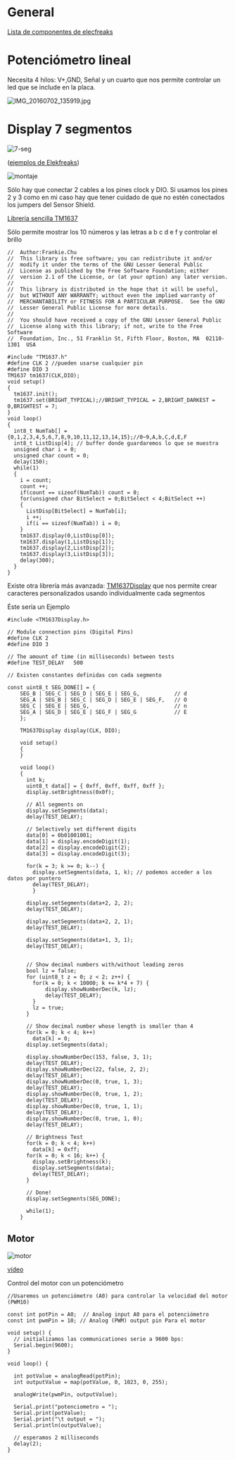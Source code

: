 # General

[Lista de componentes de elecfreaks](http://www.elecfreaks.com/wiki/index.php?title=Catalog_category)

# Potenciómetro lineal

Necesita 4 hilos: V+,GND, Señal y un cuarto que nos permite controlar un led que se include en la placa.

![IMG_20160702_135919.jpg](./images/IMG_20160702_135919.jpg)

# Display 7 segmentos



![7-seg](http://www.elecfreaks.com/wiki/images/4/4f/Segment-1.jpg)

([ejemplos de Elekfreaks](http://elecfreaks.com/estore/download/EF4056-Paintcode.zip))

![montaje](./images/display7seg_IMG_20160912_202357.jpg)

Sólo hay que conectar 2 cables a los pines clock y DIO. Si usamos los pines 2 y 3 como en mi caso hay que tener cuidado de que no estén conectados los jumpers del Sensor Shield.

[Librería sencilla TM1637](./Ejemplos/TM1637.zip)

Sólo permite mostrar los 10 números y las letras a b c d e f y controlar el brillo


    //  Author:Frankie.Chu
    //  This library is free software; you can redistribute it and/or
    //  modify it under the terms of the GNU Lesser General Public
    //  License as published by the Free Software Foundation; either
    //  version 2.1 of the License, or (at your option) any later version.
    //
    //  This library is distributed in the hope that it will be useful,
    //  but WITHOUT ANY WARRANTY; without even the implied warranty of
    //  MERCHANTABILITY or FITNESS FOR A PARTICULAR PURPOSE.  See the GNU
    //  Lesser General Public License for more details.
    //
    //  You should have received a copy of the GNU Lesser General Public
    //  License along with this library; if not, write to the Free Software
    //  Foundation, Inc., 51 Franklin St, Fifth Floor, Boston, MA  02110-1301  USA

    #include "TM1637.h"
    #define CLK 2 //pueden usarse cualquier pin
    #define DIO 3
    TM1637 tm1637(CLK,DIO);
    void setup()
    {
      tm1637.init();
      tm1637.set(BRIGHT_TYPICAL);//BRIGHT_TYPICAL = 2,BRIGHT_DARKEST = 0,BRIGHTEST = 7;
    }
    void loop()
    {
      int8_t NumTab[] = {0,1,2,3,4,5,6,7,8,9,10,11,12,13,14,15};//0~9,A,b,C,d,E,F
      int8_t ListDisp[4]; // buffer donde guardaremos lo que se muestra
      unsigned char i = 0;
      unsigned char count = 0;
      delay(150);
      while(1)
      {
        i = count;
        count ++;
        if(count == sizeof(NumTab)) count = 0;
        for(unsigned char BitSelect = 0;BitSelect < 4;BitSelect ++)
        {
          ListDisp[BitSelect] = NumTab[i];
          i ++;
          if(i == sizeof(NumTab)) i = 0;
        }
        tm1637.display(0,ListDisp[0]);
        tm1637.display(1,ListDisp[1]);
        tm1637.display(2,ListDisp[2]);
        tm1637.display(3,ListDisp[3]);
        delay(300);
      }
    }

Existe otra librería más avanzada: [TM1637Display](./Ejemplos/TM1637Display.zip) que nos permite crear caracteres personalizados usando individualmente cada segmentos

Éste sería un Ejemplo

    #include <TM1637Display.h>

    // Module connection pins (Digital Pins)
    #define CLK 2
    #define DIO 3

    // The amount of time (in milliseconds) between tests
    #define TEST_DELAY   500

    // Existen constantes definidas con cada segmento

    const uint8_t SEG_DONE[] = {
    	SEG_B | SEG_C | SEG_D | SEG_E | SEG_G,           // d
    	SEG_A | SEG_B | SEG_C | SEG_D | SEG_E | SEG_F,   // O
    	SEG_C | SEG_E | SEG_G,                           // n
    	SEG_A | SEG_D | SEG_E | SEG_F | SEG_G            // E
    	};

        TM1637Display display(CLK, DIO);

        void setup()
        {
        }

        void loop()
        {
          int k;
          uint8_t data[] = { 0xff, 0xff, 0xff, 0xff };
          display.setBrightness(0x0f);

          // All segments on
          display.setSegments(data);
          delay(TEST_DELAY);

          // Selectively set different digits
          data[0] = 0b01001001;
          data[1] = display.encodeDigit(1);
          data[2] = display.encodeDigit(2);
          data[3] = display.encodeDigit(3);

          for(k = 3; k >= 0; k--) {
        	display.setSegments(data, 1, k); // podemos acceder a los datos por puntero
        	delay(TEST_DELAY);
        	}

          display.setSegments(data+2, 2, 2);
          delay(TEST_DELAY);

          display.setSegments(data+2, 2, 1);
          delay(TEST_DELAY);

          display.setSegments(data+1, 3, 1);
          delay(TEST_DELAY);


          // Show decimal numbers with/without leading zeros
          bool lz = false;
          for (uint8_t z = 0; z < 2; z++) {
        	for(k = 0; k < 10000; k += k*4 + 7) {
        		display.showNumberDec(k, lz);
        		delay(TEST_DELAY);
        	}
        	lz = true;
          }

          // Show decimal number whose length is smaller than 4
          for(k = 0; k < 4; k++)
        	data[k] = 0;
          display.setSegments(data);

          display.showNumberDec(153, false, 3, 1);
          delay(TEST_DELAY);
          display.showNumberDec(22, false, 2, 2);
          delay(TEST_DELAY);
          display.showNumberDec(0, true, 1, 3);
          delay(TEST_DELAY);
          display.showNumberDec(0, true, 1, 2);
          delay(TEST_DELAY);
          display.showNumberDec(0, true, 1, 1);
          delay(TEST_DELAY);
          display.showNumberDec(0, true, 1, 0);
          delay(TEST_DELAY);

          // Brightness Test
          for(k = 0; k < 4; k++)
        	data[k] = 0xff;
          for(k = 0; k < 16; k++) {
            display.setBrightness(k);
            display.setSegments(data);
            delay(TEST_DELAY);
          }

          // Done!
          display.setSegments(SEG_DONE);

          while(1);
        }

## Motor

![motor](http://www.elecfreaks.com/estore/media/catalog/product/cache/1/image/800x800/9df78eab33525d08d6e5fb8d27136e95/o/c/octopus-motor-brick1-1.png)

[vídeo](https://youtu.be/LACQjR5eTk0)

Control del motor con un potenciómetro


    //Usaremos un potenciómetro (A0) para controlar la velocidad del motor (PWM10)

    const int potPin = A0;  // Analog input A0 para el potenciómetro
    const int pwmPin = 10; // Analog (PWM) output pin Para el motor

    void setup() {
      // initializamos las communicationes serie a 9600 bps:
      Serial.begin(9600);
    }

    void loop() {

      int potValue = analogRead(potPin);
      int outputValue = map(potValue, 0, 1023, 0, 255);

      analogWrite(pwmPin, outputValue);

      Serial.print("potenciometro = ");
      Serial.print(potValue);
      Serial.print("\t output = ");
      Serial.println(outputValue);

      // esperamos 2 milliseconds
      delay(2);
    }
